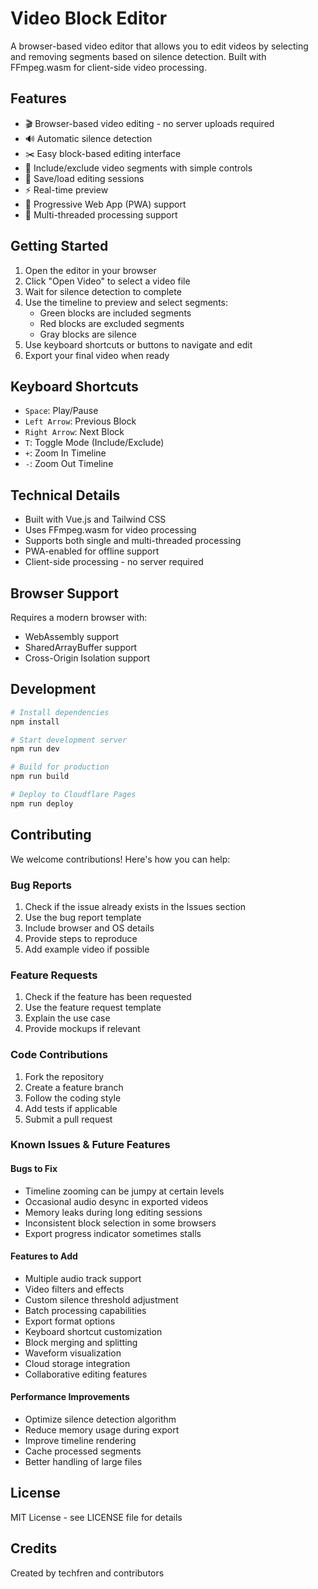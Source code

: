 # Video Block Editor

A browser-based video editor that allows you to edit videos by selecting and removing segments based on silence detection. Built with FFmpeg.wasm for client-side video processing.

## Features

- 🎬 Browser-based video editing - no server uploads required
- 🔊 Automatic silence detection
- ✂️ Easy block-based editing interface
- 🎯 Include/exclude video segments with simple controls
- 💾 Save/load editing sessions
- ⚡ Real-time preview
- 📱 Progressive Web App (PWA) support
- 🧵 Multi-threaded processing support

## Getting Started

1. Open the editor in your browser
2. Click "Open Video" to select a video file
3. Wait for silence detection to complete
4. Use the timeline to preview and select segments:
   - Green blocks are included segments
   - Red blocks are excluded segments
   - Gray blocks are silence
5. Use keyboard shortcuts or buttons to navigate and edit
6. Export your final video when ready

## Keyboard Shortcuts

- `Space`: Play/Pause
- `Left Arrow`: Previous Block
- `Right Arrow`: Next Block
- `T`: Toggle Mode (Include/Exclude)
- `+`: Zoom In Timeline
- `-`: Zoom Out Timeline

## Technical Details

- Built with Vue.js and Tailwind CSS
- Uses FFmpeg.wasm for video processing
- Supports both single and multi-threaded processing
- PWA-enabled for offline support
- Client-side processing - no server required

## Browser Support

Requires a modern browser with:
- WebAssembly support
- SharedArrayBuffer support
- Cross-Origin Isolation support

## Development

```bash
# Install dependencies
npm install

# Start development server
npm run dev

# Build for production
npm run build

# Deploy to Cloudflare Pages
npm run deploy
```

## Contributing

We welcome contributions! Here's how you can help:

### Bug Reports
1. Check if the issue already exists in the Issues section
2. Use the bug report template
3. Include browser and OS details
4. Provide steps to reproduce
5. Add example video if possible

### Feature Requests
1. Check if the feature has been requested
2. Use the feature request template
3. Explain the use case
4. Provide mockups if relevant

### Code Contributions
1. Fork the repository
2. Create a feature branch
3. Follow the coding style
4. Add tests if applicable
5. Submit a pull request

### Known Issues & Future Features

#### Bugs to Fix
- Timeline zooming can be jumpy at certain levels
- Occasional audio desync in exported videos
- Memory leaks during long editing sessions
- Inconsistent block selection in some browsers
- Export progress indicator sometimes stalls

#### Features to Add
- Multiple audio track support
- Video filters and effects
- Custom silence threshold adjustment
- Batch processing capabilities
- Export format options
- Keyboard shortcut customization
- Block merging and splitting
- Waveform visualization
- Cloud storage integration
- Collaborative editing features

#### Performance Improvements
- Optimize silence detection algorithm
- Reduce memory usage during export
- Improve timeline rendering
- Cache processed segments
- Better handling of large files

## License

MIT License - see LICENSE file for details

## Credits

Created by techfren and contributors

